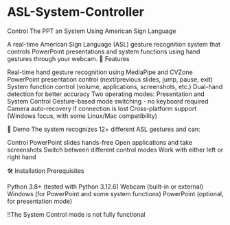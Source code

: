 # ASL-System-Controller
Control The PPT an System Using American Sign Language

A real-time American Sign Language (ASL) gesture recognition system that controls PowerPoint presentations and system functions using hand gestures through your webcam.
🌟 Features

Real-time hand gesture recognition using MediaPipe and CVZone
PowerPoint presentation control (next/previous slides, jump, pause, exit)
System function control (volume, applications, screenshots, etc.)
Dual-hand detection for better accuracy
Two operating modes: Presentation and System Control
Gesture-based mode switching - no keyboard required
Camera auto-recovery if connection is lost
Cross-platform support (Windows focus, with some Linux/Mac compatibility)

🎥 Demo
The system recognizes 12+ different ASL gestures and can:

Control PowerPoint slides hands-free
Open applications and take screenshots
Switch between different control modes
Work with either left or right hand

🛠️ Installation
Prerequisites

Python 3.8+ (tested with Python 3.12.6)
Webcam (built-in or external)
Windows (for PowerPoint and some system functions)
PowerPoint (optional, for presentation mode)

!!The System Control mode is not fully functional
